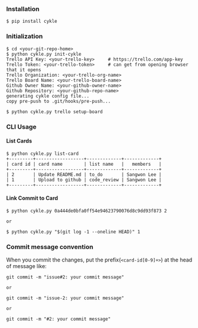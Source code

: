 ### Installation
```
$ pip install cykle
```

### Initialization
```
$ cd <your-git-repo-home>
$ python cykle.py init-cykle
Trello API Key: <your-trello-key>     # https://trello.com/app-key
Trello Token: <your-trello-token>     # can get from opening browser that it opens
Trello Organization: <your-trello-org-name>
Trello Board Name: <your-trello-board-name>
Github Owner Name: <your-github-owner-name>
Github Repository: <your-github-repo-name>
generating cykle config file...
copy pre-push to .git/hooks/pre-push...

$ python cykle.py trello setup-board
```

### CLI Usage
#### List Cards
```
$ python cykle.py list-card
+---------+------------------+-------------+-------------+
| card id | card name        | list name   |   members   |
+---------+------------------+-------------+-------------+
| 2       | Update README.md | to_do       | Sangwon Lee |
| 1       | Upload to github | code_review | Sangwon Lee |
+---------+------------------+-------------+-------------+
```

#### Link Commit to Card
```
$ python cykle.py 0a444de0bfa0ff54e94623790076d8c9dd93f873 2

or

$ python cykle.py "$(git log -1 --oneline HEAD)" 1
```

### Commit message convention
When you commit the changes, put the prefix(`<card-id[0-9]+>`) at the head of message like:
```
git commit -m "issue#2: your commit message"

or

git commit -m "issue-2: your commit message"

or

git commit -m "#2: your commit message"
```
